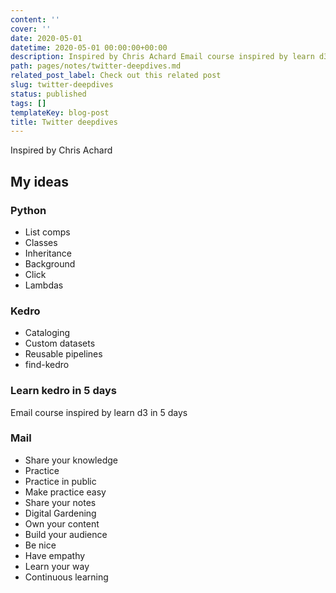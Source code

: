 ```yaml
---
content: ''
cover: ''
date: 2020-05-01
datetime: 2020-05-01 00:00:00+00:00
description: Inspired by Chris Achard Email course inspired by learn d3 in 5 days
path: pages/notes/twitter-deepdives.md
related_post_label: Check out this related post
slug: twitter-deepdives
status: published
tags: []
templateKey: blog-post
title: Twitter deepdives
---
```


Inspired by Chris Achard

## My ideas

### Python

* List comps
* Classes
* Inheritance
* Background
* Click
* Lambdas

### Kedro

* Cataloging
* Custom datasets
* Reusable pipelines
* find-kedro

### Learn kedro in 5 days

Email course inspired by learn d3 in 5 days

### Mail

* Share your knowledge
* Practice
* Practice in public
* Make practice easy
* Share your notes
* Digital Gardening
* Own your content
* Build your audience
* Be nice
* Have empathy
* Learn your way
* Continuous learning